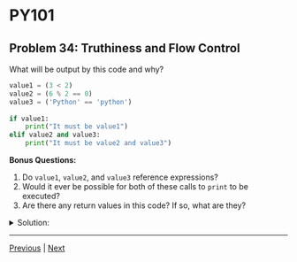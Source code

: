 # PY101
## Problem 34: Truthiness and Flow Control

What will be output by this code and why?

```python
value1 = (3 < 2)
value2 = (6 % 2 == 0)
value3 = ('Python' == 'python')
  
if value1:
    print("It must be value1")
elif value2 and value3:
    print("It must be value2 and value3")
```

**Bonus Questions:**
1. Do `value1`, `value2`, and `value3` reference expressions?
2. Would it ever be possible for both of these calls to `print` to be executed?
3. Are there any return values in this code? If so, what are they?

<details>
<summary>Solution:</summary>

The `if` and `elif` branches both evaluate to `False`, so nothing is output.

**Bonus 1**: `value1`, `value2`, and `value3` don't reference expressions but rather reference the value that these expressions evaluate to. When we initialize them, we evaluate the expression.

**Bonus 2**: No, `if-elif` structures may only execute a single block.

**Bonus 3**: This code doesn't necessarily 'return' anything. We are invoking `print`, which has a return value of `None`, but the code as a whole doesn't 'return' anything.

</details>

---

[Previous](033.md) | [Next](035.md)

